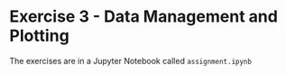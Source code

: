 # Exercise 3 - Data Management and Plotting

The exercises are in a Jupyter Notebook called `assignment.ipynb`





